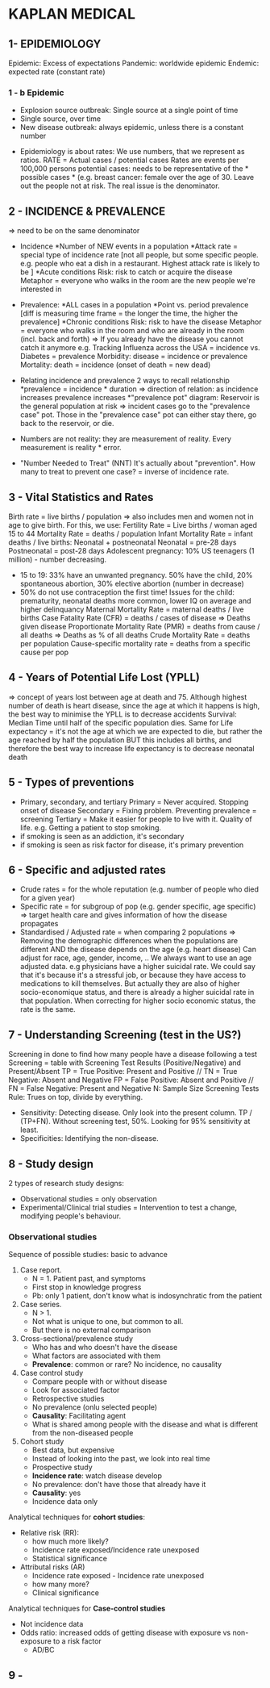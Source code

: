 # KAPLAN MEDICAL

## 1- EPIDEMIOLOGY
Epidemic: Excess of expectations
Pandemic: worldwide epidemic
Endemic: expected rate (constant rate)

### 1 - b Epidemic
* Explosion source outbreak: Single source at a single point of time
* Single source, over time
* New disease outbreak: always epidemic, unless there is a constant number
- Epidemiology is about rates:
We use numbers, that we represent as ratios.
RATE = Actual cases / potential cases
Rates are events per 100,000 persons
potential cases: needs to be representative of the * possible cases * (e.g. breast cancer: female over the age of 30. Leave out the people not at risk.
The real issue is the denominator.

## 2 - INCIDENCE & PREVALENCE
=> need to be on the same denominator
- Incidence
*Number of NEW events in a population
*Attack rate = special type of incidence rate [not all people, but some specific people. e.g. people who eat a dish in a restaurant. Highest attack rate is likely to be ]
*Acute conditions
Risk: risk to catch or acquire the disease
Metaphor = everyone who walks in the room are the new people we're interested in
- Prevalence: 
*ALL cases in a population
*Point vs. period prevalence [diff is measuring time frame = the longer the time, the higher the prevalence]
*Chronic conditions
Risk: risk to have the disease
Metaphor = everyone who walks in the room and who are already in the room (incl. back and forth)
=> If you already have the disease you cannot catch it anymore
e.g. Tracking Influenza across the USA = incidence
vs. Diabetes = prevalence
Morbidity: disease = incidence or prevalence
Mortality: death = incidence (onset of death = new dead)
- Relating incidence and prevalence
2 ways to recall relationship
*prevalence = incidence * duration => direction of relation: as incidence increases prevalence increases
*"prevalence pot" diagram:
Reservoir is the general population at risk => incident cases go to the "prevalence case" pot. Those in the "prevalence case" pot can either stay there, go back to the reservoir, or die.
- Numbers are not reality: they are measurement of reality. Every measurement is reality * error.

- "Number Needed to Treat" (NNT)
It's actually about "prevention".
How many to treat to prevent one case?
= inverse of incidence rate.

## 3 - Vital Statistics and Rates
Birth rate = live births / population
=> also includes men and women not in age to give birth. For this, we use:
Fertility Rate = Live births / woman aged 15 to 44
Mortality Rate = deaths / population
Infant Mortality Rate = infant deaths / live births:
    Neonatal + postneonatal
    Neonatal = pre-28 days
    Postneonatal = post-28 days
Adolescent pregnancy:
10% US teenagers (1 million) - number decreasing.
- 15 to 19: 33% have an unwanted pregnancy. 50% have the child, 20% spontaneous abortion, 30% elective abortion (number in decrease)
- 50% do not use contraception the first time!
Issues for the child: prematurity, neonatal deaths more common, lower IQ on average and higher delinquancy
Maternal Mortality Rate = maternal deaths / live births
Case Fatality Rate (CFR) = deaths / cases of disease
=> Deaths given disease
Proportionate Mortality Rate (PMR) = deaths from cause / all deaths
=> Deaths as % of all deaths
Crude Mortality Rate = deaths per population
Cause-specific mortality rate = deaths from a specific cause per pop

## 4 - Years of Potential Life Lost (YPLL)
=> concept of years lost between age at death and 75.
Although highest number of death is heart disease, since the age at which it happens is high, the best way to minimise the YPLL is to decrease accidents
Survival:
Median Time until half of the specific population dies.
Same for Life expectancy = it's not the age at which we are expected to die, but rather the age reached by half the population
BUT this includes all births, and therefore the best way to increase life expectancy is to decrease neonatal death

## 5 - Types of preventions
- Primary, secondary, and tertiary
Primary = Never acquired. Stopping onset of disease
Secondary = Fixing problem. Preventing prevalence = screening
Tertiary = Make it easier for people to live with it. Quality of life.
e.g. Getting a patient to stop smoking.
- if smoking is seen as an addiction, it's secondary
- if smoking is seen as risk factor for disease, it's primary prevention

## 6 - Specific and adjusted rates
- Crude rates = for the whole reputation (e.g. number of people who died for a given year)
- Specific rate = for subgroup of pop (e.g. gender specific, age specific)
=> target health care and gives information of how the disease propagates
- Standardised / Adjusted rate = when comparing 2 populations
=> Removing the demographic differences when the populations are different AND the disease depends on the age (e.g. heart disease)
Can adjust for race, age, gender, income, .. We always want to use an age adjusted data.
e.g physicians have a higher suicidal rate. We could say that it's because it's a stressful job, or because they have access to medications to kill themselves. But actually they are also of higher socio-economique status, and there is already a higher suicidal rate in that population. When correcting for higher socio economic status, the rate is the same.

## 7 - Understanding Screening (test in the US?)
Screening in done to find how many people have a disease following a test
Screening = table with Screening Test Results (Positive/Negative) and Present/Absent
TP = True Positive: Present and Positive // TN = True Negative: Absent and Negative
FP = False Positive: Absent and Positive // FN = False Negative: Present and Negative
N: Sample Size
Screening Tests Rule: Trues on top, divide by everything.
- Sensitivity: Detecting disease.
Only look into the present column. TP / (TP+FN). 
Without screening test, 50%. Looking for 95% sensitivity at least.
- Specificities: Identifying the non-disease.

## 8 - Study design

2 types of research study designs:
* Observational studies
= only observation
* Experimental/Clinical trial studies
= Intervention to test a change, modifying people's behaviour.

### Observational studies
Sequence of possible studies: basic to advance
1. Case report.
	* N = 1. Patient past, and symptoms
    * First stop in knowledge progress
    * Pb: only 1 patient, don't know what is indosynchratic from the patient
2. Case series.
	* N > 1.
    * Not what is unique to one, but common to all.
    * But there is no external comparison
3. Cross-sectional/prevalence study
	* Who has and who doesn't have the disease
    * What factors are associated with them
    * **Prevalence**: common or rare?
    No incidence, no causality
4. Case control study
	* Compare people with or without disease
    * Look for associated factor
    * Retrospective studies
    * No prevalence (onlu selected people)
    * **Causality**: Facilitating agent
    * What is shared among people with the disease and what is different from the non-diseased people
5. Cohort study
	* Best data, but expensive
    * Instead of looking into the past, we look into real time
    * Prospective study
    * **Incidence rate**: watch disease develop
    * No prevalence: don't have those that already have it
    * **Causality**: yes
	* Incidence data only
    
Analytical techniques for **cohort studies**:

* Relative risk (RR):
  * how much more likely?
  * Incidence rate exposed/Incidence rate unexposed
  * Statistical significance
* Attributal risks (AR)
  * Incidence rate exposed - Incidence rate unexposed
  * how many more?
  * Clinical significance

Analytical techniques for **Case-control studies**
	
* Not incidence data
* Odds ratio: increased odds of getting disease with exposure vs non-exposure to a risk factor
	* AD/BC

## 9 - 